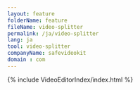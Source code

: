 ```yaml
---
layout: feature
folderName: feature
fileName: video-splitter
permalink: /ja/video-splitter
lang: ja
tool: video-splitter
companyName: safevideokit
domain : com
---
```


{% include VideoEditorIndex/index.html %}

   